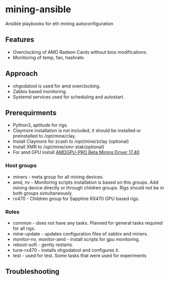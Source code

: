 # mining-ansible
Ansible playbooks for eth mining autoconfiguration
## Features
* Overclocking of AMD Radeon Cards without bios modifications.
* Monitoring of temp, fan, hashrate. 
## Approach
* ohgodatool is used for amd overclocking.
* Zabbix based monitoring.
* Systemd services used for scheduling and autostart.
## Prerequirments
* Python3, aptitude for rigs.
* Claymore installation is not included, it should be installed or preinstalled to /opt/mine/clay.
* Install Claymore for zcash to /opt/mine/zclay (optional)
* Install XMR to /opt/mine/xmr-stak(optional)
* For amd GPU install [AMDGPU-PRO Beta Mining Driver 17.40](https://support.amd.com/en-us/kb-articles/Pages/AMDGPU-Pro-Beta-Mining-Driver-for-Linux-Release-Notes.aspx)
### Host groups
* miners - meta group for all mining devices.
* amd, nv - Monitoring scripts installation is based on this groups. Add mining device directly or through children groups. Rigs should not be in both groups simultaneously. 
* rx470 - Children group for Sapphire RX470 GPU based rigs.
### Roles
* common - does not have any tasks. Planned for general tasks required for all rigs.
* mine-update - updates configuration files of zabbix and miners.
* monitor-nv, monitor-amd - install scripts for gpu monitoring.
* reboot-soft - gently restarts.
* tune-rx470 - installs ohgodatool and configures it.
* test - used for test. Some tasks that were used for experiments

## Troubleshooting
